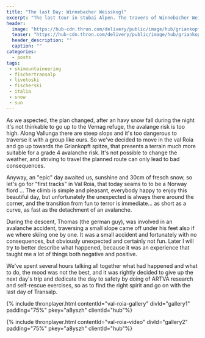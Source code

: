 ```yaml
---
title: "The last Day: Winnebacher Weisskogl"
excerpt: "The last tour in stubai Alpen. The travers of Winnebacher Weisskogl."
header: 
  image: "https://hub-cdn.thron.com/delivery/public/image/hub/griankopft/a8yszh/std/1600x400/header.jpg?scalemode=manual&cropmode=pixel&adjustcrop=extend&cropx=0&cropy=1050&cropw=4000&croph=1250"
  teaser: "https://hub-cdn.thron.com/delivery/public/image/hub/griankopft/a8yszh/std/800x400/header.jpg?scalemode=auto"
  header_description: ""
  caption: ""
categories:
  - posts
tags: 
 - skimountaineering
 - fischertransalp
 - livetoski
 - fischerski
 - italia
 - snow
 - sun
---
```



As we aspected, the plan changed, after an havy snow fall during the night it's not thinkable to go up to the Vernag refuge, the avalange risk is too high. Along Vallunga there are steep slops and it's too dangerous to traverse it with a group like ours.
So we've decided to move in the val Roia and go up towards the Griankopft spitze, that presents a terrain much more suitable for a grade 4 avalanche risk. 
It's not possible to change the weather, and striving to travel the planned route can only lead to bad consequences. 

Anyway, an "epic" day awaited us, sunshine and 30cm of fresch snow, so let's go for "first tracks" in Val Roia, that today seams to to be a Norway fiord ...
The climb is simple and pleasant, everybody happy to enjoy this beautiful day, but unfortunately the unexpected is always there around the corner, and the transition from fun to terror is immediate... as short as a curve, as fast as the detachment of an avalanche.

During the descent, Thomas (the german guy), was involved in an avalanche accident, traversing a small slope came off under his feet also if we where skiing one by one. It was a small accident and fortunately with no consequences, but obviously unexpected and certainly not fun. Later I will try to better describe what happened, because it was an experience that taught me a lot of things both negative and positive.

We've spent several hours talking all together what had happened and what to do, the mood was not the best, and it was rightly decided to give up the next day's trip and dedicate the day to safety by doing of ARTVA research and self-rescue exercises, so as to find the right spirit and go on with the last day of Transalp.

{% include thronplayer.html contentId="val-roia-gallery" divId="gallery1" padding="75%" pkey="a8yszh" clientId="hub"%}

{% include thronplayer.html contentId="val-roia-video" divId="gallery2" padding="75%" pkey="a8yszh" clientId="hub"%}

